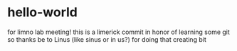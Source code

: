 # hello-world
for limno lab meeting!
this is a limerick commit
in honor of learning some git
so thanks be to Linus
(like sinus or in us?)
for doing that creating bit 
